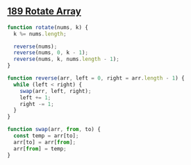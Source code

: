 ## [189 Rotate Array](https://leetcode.com/problems/rotate-array/description/)

<!-- notecardId: 1739891729546 -->

```js
function rotate(nums, k) {
  k %= nums.length;

  reverse(nums);
  reverse(nums, 0, k - 1);
  reverse(nums, k, nums.length - 1);
}

function reverse(arr, left = 0, right = arr.length - 1) {
  while (left < right) {
    swap(arr, left, right);
    left += 1;
    right -= 1;
  }
}

function swap(arr, from, to) {
  const temp = arr[to];
  arr[to] = arr[from];
  arr[from] = temp;
}
```
